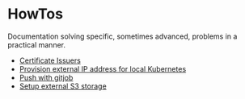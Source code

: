 # HowTos
Documentation solving specific, sometimes advanced, problems in a practical manner.

- [Certificate Issuers](certificate_issuers.md)
- [Provision external IP address for local Kubernetes](provision_external_ip_for_local_kubernetes.md)
- [Push with gitjob](gitjob_push.md)
- [Setup external S3 storage](setup-external-s3.md)
